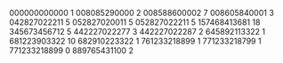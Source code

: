 000000000000
1
008085290000
2
008588600002
7
008605840001
3
042827022211
5
052827020011
5
052827022211
5
157468413681
18
345673456712
5
442227022277
3
442227022287
2
645892113322
1
681223903322
10
682910223322
1
761233218899
1
771233218799
1
771233218899
0
889765431100
2
